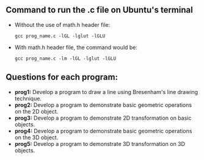 ## Command to run the .c file on Ubuntu's terminal
- Without the use of math.h header file:
  ```
  gcc prog_name.c -lGL -lglut -lGLU
  ```

- With math.h header file, the command would be:
  ```
  gcc prog_name.c -lm -lGL -lglut -lGLU
  ```


## Questions for each program:
- **prog1:** Develop a program to draw a line using Bresenham's line drawing technique.
- **prog2:** Develop a program to demonstrate basic geometric operations on the 2D object.
- **prog3:** Develop a program to demonstrate 2D transformation on basic objects.
- **prog4:** Develop a program to demonstrate basic geometric operations on the 3D object.
- **prog5:** Develop a program to demonstrate 3D transformation on 3D objects.

